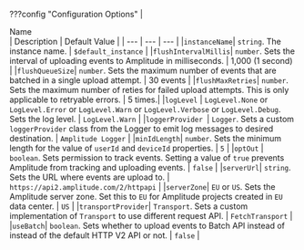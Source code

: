 ???config "Configuration Options"
    | <div class="big-column">Name</div>  | Description | Default Value |
    | --- | --- | --- |
    |`instanceName`| `string`. The instance name. | `$default_instance` |
    |`flushIntervalMillis`| `number`. Sets the interval of uploading events to Amplitude in milliseconds. | 1,000 (1 second) |
    |`flushQueueSize`| `number`. Sets the maximum number of events that are batched in a single upload attempt. | 30 events |
    |`flushMaxRetries`| `number`. Sets the maximum number of reties for failed upload attempts. This is only applicable to retryable errors. | 5 times.|
    |`logLevel` | `LogLevel.None` or `LogLevel.Error` or `LogLevel.Warn` or `LogLevel.Verbose` or `LogLevel.Debug`. Sets the log level. | `LogLevel.Warn` |
    |`loggerProvider `| `Logger`. Sets a custom `loggerProvider` class from the Logger to emit log messages to desired destination. | `Amplitude Logger` |
    |`minIdLength`|  `number`. Sets the minimum length for the value of `userId` and `deviceId` properties. | `5` |
    |`optOut` | `boolean`. Sets permission to track events. Setting a value of `true` prevents Amplitude from tracking and uploading events. | `false` |
    |`serverUrl`| `string`. Sets the URL where events are upload to. | `https://api2.amplitude.com/2/httpapi` | 
    |`serverZone`| `EU` or  `US`. Sets the Amplitude server zone. Set this to `EU` for Amplitude projects created in `EU` data center. | `US` |
    |`transportProvider`| `Transport`. Sets a custom implementation of `Transport` to use different request API. | `FetchTransport` |
    |`useBatch`| `boolean`. Sets whether to upload events to Batch API instead of instead of the default HTTP V2 API or not. | `false` |
